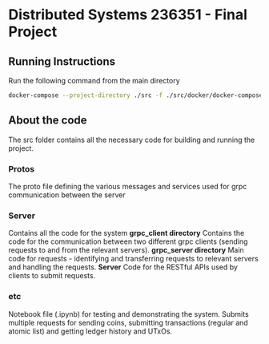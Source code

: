 # Distributed Systems 236351 - Final Project


## Running Instructions


Run the following command from the main directory 

   ```sh
   docker-compose --project-directory ./src -f ./src/docker/docker-compose.yml up
   ```

## About the code


The src folder contains all the necessary code for building and running the project.

### Protos
The proto file defining the various messages and services used for grpc communication between the server

### Server
Contains all the code for the system
    **grpc_client directory**
    Contains the code for the communication between two different grpc clients (sending requests to and from the relevant servers).
    **grpc_server directory**
    Main code for requests - identifying and transferring requests to relevant servers and handling the requests.
    **Server**
    Code for the RESTful APIs used by clients to submit requests.

### etc
Notebook file (.ipynb) for testing and demonstrating the system.
Submits multiple requests for sending coins, submitting transactions (regular and atomic list) and getting ledger history and UTxOs.
